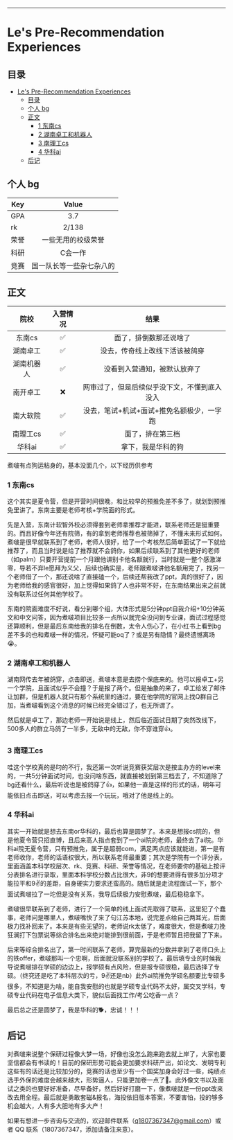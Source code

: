 
---

# Le's Pre-Recommendation Experiences

## 目录
- [Le's Pre-Recommendation Experiences](#Le's-Pre-Recommendation-Experiences)
  - [目录](#目录)
  - [个人 bg](#个人-bg)
  - [正文](#正文)
    - [1 东南cs](#1-东南cs)
    - [2 湖南卓工和机器人](#2-湖南卓工和机器人)
    - [3 南理工cs](#3-南理工cs)
    - [4 华科ai](#4-华科ai)
  - [后记](#后记)

## 个人 bg

| Key | Value |
| --- | :---: |
| GPA | 3.7 |
| rk | 2/138 |
| 荣誉 | 一些无用的校级荣誉 |
| 科研 | C会一作 |
| 竞赛 | 国一队长等一些杂七杂八的 |

## 正文

| 院校 | 入营情况 | 结果 |
|:---:|:---:| :---: |
| 东南cs | &#x2705; | 面了，排倒数那还说啥了 |
| 湖南卓工 | &#x2705; | 没去，传奇线上改线下活该被鸽穿 |
| 湖南机器人 | &#x2705; | 没看到入营通知，被默认放弃了 |
| 南开卓工 | &#x274c; | 网审过了，但是后续似乎没下文，不懂到底入没入 |
| 南大软院 | &#x2705; | 没去，笔试+机试+面试+推免名额极少，一字跑 |
| 南理工cs | &#x2705; | 面了，排在第三档 |
| 华科ai | &#x2705; | 拿下，我是华科的狗 |

煮啵有点狗运粘身的，基本没面几个，以下经历供参考

### 1 东南cs

这个其实是夏令营，但是开营时间很晚，和比较早的预推免差不多了，就划到预推免里讲了。东南主要是老师考核+学院面的形式。

先是入营，东南计软智外校必须得套到老师拿推荐才能进，联系老师还是挺重要的。而且好像今年还有院筛，有的拿到老师推荐也被筛掉了，不懂未来形式如何。煮啵是很早就联系到了老师，老师人很好，给了一个考核然后简单面试了一下就给推荐了，而且当时说是给了推荐就不会鸽你，如果后续联系到了其他更好的老师（如palm）只要开营提前一个月跟他讲别卡他名额就行，当时就是一整个感激涕零，导若不弃le愿拜为义父，后续也确实是，老师跟煮啵讲他名额用完了，找另一个老师借了一个，那还说啥了直接磕一个，后续还帮我改了ppt，真的很好了，因为老师给我的感官很好，加上觉得如果鸽了人也非常不好，在东南结果出来之前就没有联系过任何其他学校了。

东南的院面难度不好说，看分到哪个组，大体形式是5分钟ppt自我介绍+10分钟英文和中文问答，因为煮啵项目比较多一点所以就完全没问到专业课，面试过程感觉还算顺利，但是最后东南给我的排名在倒数，太令人伤心了，在小红书上看到bg差不多的也和煮啵一样的情况，怀疑可能oq了？或是另有隐情？最终遗憾离场😭。

### 2 湖南卓工和机器人

湖南网传去年被鸽穿，点击即送，煮啵本意是去捞个保底来的。他可以报卓工+另一个学院，且面试似乎不会撞？于是报了两个。但是抽象的来了，卓工给发了邮件让加群，但是机器人就只有那个系统里的通过，要在他学院的官网上找Q群自己加，当煮啵看到这个消息的时候已经完全错过了，也无所谓了。

然后就是卓工了，那边老师一开始说是线上，然后临近面试日期了突然改线下，500多人的群立马鸽了一半多，无敌中的无敌，你不穿谁穿👍。

### 3 南理工cs

哇这个学校真的是叼的不行，我还第一次听说竞赛获奖层次是按主办方的level来的，一共5分钟面试时间，也没问啥东西，就直接被划到第三档去了，不知道除了bg还看什么，最后听说也是被鸽穿了👍，如果他一直是这样的形式的话，明年可能依旧点击即送，可以考虑去报一个玩玩，哦对了他是线上的。

### 4 华科ai
其实一开始就是想去东南or华科的，最后也算是圆梦了。本来是想报cs院的，但是他夏令营只招直博，且后来高人指点套到了一个ai院的老师，最终去了ai院。华科ai院无夏令营，只有预推免，属于是超弱com，满足两点应该就能进，第一是有老师收你，老师的话语权很大，所以联系老师最重要；其次是学院有一个评分表，里面涵盖本科学校层次、rk、竞赛、科研、荣誉等情况，在老师要你的基础上按评分表排名进行录取，里面本科学校分数占比很大，非9的想要进得有很多加分项才能拉平和9✌的差距，自身硬实力要求还蛮高的。随后就是走流程面试一下，那个面试煮啵拉了一坨但是没有关系，我导后续极力安慰煮啵，最后稳稳拿下。

煮啵很早联系到了老师，进行了一个简单的线上面试先取得了联系，这里犯了个蠢事，老师问是哪里人，煮啵嘴快了来了句江苏本地，说完差点给自己两耳光，后面极力找补回来了。本来是有些无望的，老师说rk太低了，难度很大，但是煮啵力挽狂澜打下包票说等综合排名出来绝对能排到很前面，于是老师暂且把我留了下来。

后来等综合排名出了，第一时间联系了老师，算完最新的分数并拿到了老师口头上的铁offer，煮啵那叫一个忠啊，后面就没联系别的学校了。最后填专业的时候我导说煮啵排在学硕的边边上，报学硕有点风险，但是报专硕很稳，最后选择了专硕。（终究还是吃了本科层次的亏，9✌还是nb）此外ai院推免学硕名额要比专硕多很多，不知道是为啥，能自我安慰的也就是学硕专业代码不太好，属交叉学科，专硕专业代码在电子信息大类下，貌似后面找工作/考公吃香一点？

最后总之还是圆梦了，我是华科的🐕，忠诚！！！

## 后记
对煮啵来说整个保研过程像大梦一场，好像也没怎么跑来跑去就上岸了，大家也要坚信都会有书读的！目前的保研形势可能会更加要求科研产出，如论文、发明专利这些有的话还是比较加分的，竞赛的话也至少有一个国奖加身会好过一些，纯绩点选手外保的难度会越来越大，形势逼人，只能更加卷一点了🤦‍。此外像文书以及面试之类的也要好好准备，尽早备好，然后好好打磨一下，像煮啵就是一份ppt改来改去用全程。最后就是勇敢套磁&报名，海投依旧版本答案，不要害怕，投的够多机会越大，人有多大胆地有多大产！

如果有想进一步咨询与交流的，欢迎邮件联系（q1807367347@gmail.com）或者 QQ 联系（1807367347，添加请备注来意）。
